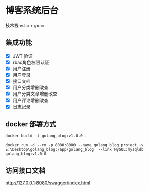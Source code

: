 # 博客系统后台

技术栈 `echo` + `gorm`

## 集成功能
- [x] JWT 验证
- [x] rbac角色权限认证
- [x] 用户注册
- [x] 用户登录
- [x] 接口文档
- [x] 用户分类增删改查
- [x] 用户分类文章增删改查
- [x] 用户评论增删改查
- [x] 日志记录

## docker 部署方式

```shell
docker build -t golang_blog:v1.0.0 .
```

```shell
docker run -d --rm -p 8080:8080 --name golang_blog_project -v E:\Desktop\golang_blog:/app/golang_blog  --link MySQL:mysqldb golang_blog:v1.0.0
```

## 访问接口文档
http://127.0.0.1:8080/swagger/index.html